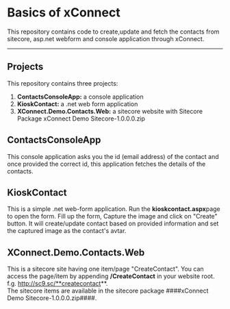 # Basics of xConnect

This repository contains code to create,update and fetch the contacts from  sitecore, asp.net webform and console application through xConnect.

---

## Projects
This repository contains three projects:

1. **ContactsConsoleApp:** a console application
2. **KioskContact:** a .net web form application
3. **XConnect.Demo.Contacts.Web:** a sitecore website with Sitecore Package xConnect Demo Sitecore-1.0.0.0.zip

## ContactsConsoleApp
This console application asks you the id (email address) of the contact and once provided the correct id, this application fetches the details of the contacts.

## KioskContact
This is a simple .net web-form application. Run the **kioskcontact.aspx**page to open the form. Fill up the form, Capture the image and click on "Create" button.
It will create/update contact based on provided information and set the captured image as the contact's avtar.

## XConnect.Demo.Contacts.Web
This is a sitecore site having one item/page "CreateContact". You can access the page/item by appending **/CreateContact** in your website root. 
f.g. http://sc9.sc/**createcontact**.  
The sitecore items are available in the sitecore package ####xConnect Demo Sitecore-1.0.0.0.zip####.

